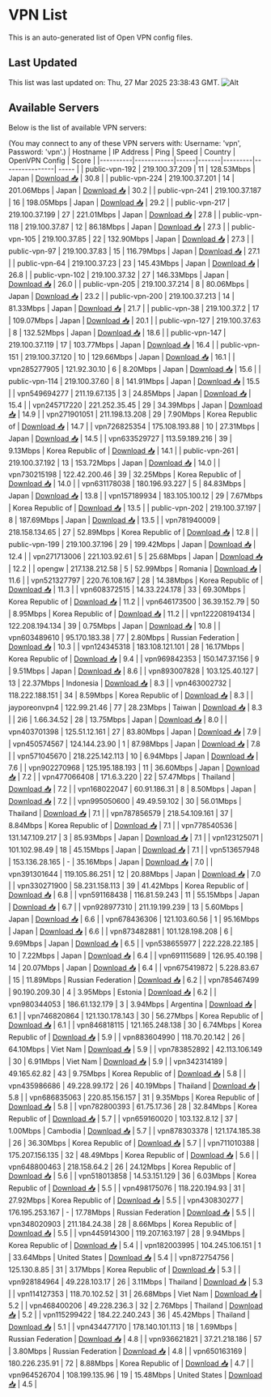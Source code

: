 # VPN List

This is an auto-generated list of Open VPN config files.

## Last Updated

This list was last updated on: Thu, 27 Mar 2025 23:38:43 GMT.
![Alt](https://repobeats.axiom.co/api/embed/186b98318ef1479477931607c1ad7d823f12451f.svg "Repobeats analytics image")

## Available Servers

Below is the list of available VPN servers:

(You may connect to any of these VPN servers with: Username: 'vpn', Password: 'vpn'.)
| Hostname | IP Address | Ping | Speed | Country | OpenVPN Config | Score |
|----------|------------|------|-------|---------|----------------| ----- |
| public-vpn-192 | 219.100.37.209 | 11 | 128.53Mbps | Japan | [Download 📥](./configs/server_0_JP.ovpn) | 30.8 |
| public-vpn-224 | 219.100.37.201 | 14 | 201.06Mbps | Japan | [Download 📥](./configs/server_1_JP.ovpn) | 30.2 |
| public-vpn-241 | 219.100.37.187 | 16 | 198.05Mbps | Japan | [Download 📥](./configs/server_2_JP.ovpn) | 29.2 |
| public-vpn-217 | 219.100.37.199 | 27 | 221.01Mbps | Japan | [Download 📥](./configs/server_3_JP.ovpn) | 27.8 |
| public-vpn-118 | 219.100.37.87 | 12 | 86.18Mbps | Japan | [Download 📥](./configs/server_4_JP.ovpn) | 27.3 |
| public-vpn-105 | 219.100.37.85 | 22 | 132.90Mbps | Japan | [Download 📥](./configs/server_5_JP.ovpn) | 27.3 |
| public-vpn-97 | 219.100.37.83 | 15 | 116.79Mbps | Japan | [Download 📥](./configs/server_6_JP.ovpn) | 27.1 |
| public-vpn-64 | 219.100.37.23 | 23 | 145.43Mbps | Japan | [Download 📥](./configs/server_7_JP.ovpn) | 26.8 |
| public-vpn-102 | 219.100.37.32 | 27 | 146.33Mbps | Japan | [Download 📥](./configs/server_8_JP.ovpn) | 26.0 |
| public-vpn-205 | 219.100.37.214 | 8 | 80.06Mbps | Japan | [Download 📥](./configs/server_9_JP.ovpn) | 23.2 |
| public-vpn-200 | 219.100.37.213 | 14 | 81.33Mbps | Japan | [Download 📥](./configs/server_10_JP.ovpn) | 21.7 |
| public-vpn-38 | 219.100.37.2 | 17 | 109.07Mbps | Japan | [Download 📥](./configs/server_11_JP.ovpn) | 20.1 |
| public-vpn-127 | 219.100.37.63 | 8 | 132.52Mbps | Japan | [Download 📥](./configs/server_12_JP.ovpn) | 18.6 |
| public-vpn-147 | 219.100.37.119 | 17 | 103.77Mbps | Japan | [Download 📥](./configs/server_13_JP.ovpn) | 16.4 |
| public-vpn-151 | 219.100.37.120 | 10 | 129.66Mbps | Japan | [Download 📥](./configs/server_14_JP.ovpn) | 16.1 |
| vpn285277905 | 121.92.30.10 | 6 | 8.20Mbps | Japan | [Download 📥](./configs/server_15_JP.ovpn) | 15.6 |
| public-vpn-114 | 219.100.37.60 | 8 | 141.91Mbps | Japan | [Download 📥](./configs/server_16_JP.ovpn) | 15.5 |
| vpn549694277 | 211.19.67.135 | 3 | 24.85Mbps | Japan | [Download 📥](./configs/server_17_JP.ovpn) | 15.4 |
| vpn245717220 | 221.252.35.45 | 29 | 34.39Mbps | Japan | [Download 📥](./configs/server_18_JP.ovpn) | 14.9 |
| vpn271901051 | 211.198.13.208 | 29 | 7.90Mbps | Korea Republic of | [Download 📥](./configs/server_19_KR.ovpn) | 14.7 |
| vpn726825354 | 175.108.193.88 | 10 | 27.31Mbps | Japan | [Download 📥](./configs/server_20_JP.ovpn) | 14.5 |
| vpn633529727 | 113.59.189.216 | 39 | 9.13Mbps | Korea Republic of | [Download 📥](./configs/server_21_KR.ovpn) | 14.1 |
| public-vpn-261 | 219.100.37.192 | 13 | 153.72Mbps | Japan | [Download 📥](./configs/server_22_JP.ovpn) | 14.0 |
| vpn730215198 | 122.42.200.46 | 39 | 32.25Mbps | Korea Republic of | [Download 📥](./configs/server_23_KR.ovpn) | 14.0 |
| vpn631178038 | 180.196.93.227 | 5 | 84.83Mbps | Japan | [Download 📥](./configs/server_24_JP.ovpn) | 13.8 |
| vpn157189934 | 183.105.100.12 | 29 | 7.67Mbps | Korea Republic of | [Download 📥](./configs/server_25_KR.ovpn) | 13.5 |
| public-vpn-202 | 219.100.37.197 | 8 | 187.69Mbps | Japan | [Download 📥](./configs/server_26_JP.ovpn) | 13.5 |
| vpn781940009 | 218.158.134.65 | 27 | 52.89Mbps | Korea Republic of | [Download 📥](./configs/server_27_KR.ovpn) | 12.8 |
| public-vpn-199 | 219.100.37.196 | 29 | 199.42Mbps | Japan | [Download 📥](./configs/server_28_JP.ovpn) | 12.4 |
| vpn271713006 | 221.103.92.61 | 5 | 25.68Mbps | Japan | [Download 📥](./configs/server_29_JP.ovpn) | 12.2 |
| opengw | 217.138.212.58 | 5 | 52.99Mbps | Romania | [Download 📥](./configs/server_30_RO.ovpn) | 11.6 |
| vpn521327797 | 220.76.108.167 | 28 | 14.38Mbps | Korea Republic of | [Download 📥](./configs/server_31_KR.ovpn) | 11.3 |
| vpn608372515 | 14.33.224.178 | 33 | 69.30Mbps | Korea Republic of | [Download 📥](./configs/server_32_KR.ovpn) | 11.2 |
| vpn646173500 | 36.39.152.79 | 50 | 8.95Mbps | Korea Republic of | [Download 📥](./configs/server_33_KR.ovpn) | 11.2 |
| vpn122208194134 | 122.208.194.134 | 39 | 0.75Mbps | Japan | [Download 📥](./configs/server_34_JP.ovpn) | 10.8 |
| vpn603489610 | 95.170.183.38 | 77 | 2.80Mbps | Russian Federation | [Download 📥](./configs/server_35_RU.ovpn) | 10.3 |
| vpn124345318 | 183.108.121.101 | 28 | 16.17Mbps | Korea Republic of | [Download 📥](./configs/server_36_KR.ovpn) | 9.4 |
| vpn969842353 | 150.147.37.156 | 9 | 9.51Mbps | Japan | [Download 📥](./configs/server_37_JP.ovpn) | 8.6 |
| vpn893007828 | 103.125.40.127 | 13 | 22.37Mbps | Indonesia | [Download 📥](./configs/server_38_ID.ovpn) | 8.3 |
| vpn463002732 | 118.222.188.151 | 34 | 8.59Mbps | Korea Republic of | [Download 📥](./configs/server_39_KR.ovpn) | 8.3 |
| jayporeonvpn4 | 122.99.21.46 | 77 | 28.23Mbps | Taiwan | [Download 📥](./configs/server_40_TW.ovpn) | 8.3 |
| 2i6 | 1.66.34.52 | 28 | 13.75Mbps | Japan | [Download 📥](./configs/server_41_JP.ovpn) | 8.0 |
| vpn403701398 | 125.51.12.161 | 27 | 83.80Mbps | Japan | [Download 📥](./configs/server_42_JP.ovpn) | 7.9 |
| vpn450574567 | 124.144.23.90 | 1 | 87.98Mbps | Japan | [Download 📥](./configs/server_43_JP.ovpn) | 7.8 |
| vpn571045670 | 218.225.142.113 | 10 | 6.94Mbps | Japan | [Download 📥](./configs/server_44_JP.ovpn) | 7.6 |
| vpn902270968 | 125.195.188.193 | 11 | 36.60Mbps | Japan | [Download 📥](./configs/server_45_JP.ovpn) | 7.2 |
| vpn477066408 | 171.6.3.220 | 22 | 57.47Mbps | Thailand | [Download 📥](./configs/server_46_TH.ovpn) | 7.2 |
| vpn168022047 | 60.91.186.31 | 8 | 8.50Mbps | Japan | [Download 📥](./configs/server_47_JP.ovpn) | 7.2 |
| vpn995050600 | 49.49.59.102 | 30 | 56.01Mbps | Thailand | [Download 📥](./configs/server_48_TH.ovpn) | 7.1 |
| vpn787856579 | 218.54.109.161 | 37 | 8.84Mbps | Korea Republic of | [Download 📥](./configs/server_49_KR.ovpn) | 7.1 |
| vpn778540536 | 131.147.109.217 | 3 | 85.93Mbps | Japan | [Download 📥](./configs/server_50_JP.ovpn) | 7.1 |
| vpn123125071 | 101.102.98.49 | 18 | 45.15Mbps | Japan | [Download 📥](./configs/server_51_JP.ovpn) | 7.1 |
| vpn513657948 | 153.136.28.165 | - | 35.16Mbps | Japan | [Download 📥](./configs/server_52_JP.ovpn) | 7.0 |
| vpn391301644 | 119.105.86.251 | 12 | 20.88Mbps | Japan | [Download 📥](./configs/server_53_JP.ovpn) | 7.0 |
| vpn330271900 | 58.231.158.113 | 39 | 41.42Mbps | Korea Republic of | [Download 📥](./configs/server_54_KR.ovpn) | 6.8 |
| vpn591168438 | 116.81.59.243 | 11 | 55.15Mbps | Japan | [Download 📥](./configs/server_55_JP.ovpn) | 6.7 |
| vpn928977310 | 211.19.199.239 | 13 | 5.60Mbps | Japan | [Download 📥](./configs/server_56_JP.ovpn) | 6.6 |
| vpn678436306 | 121.103.60.56 | 1 | 95.16Mbps | Japan | [Download 📥](./configs/server_57_JP.ovpn) | 6.6 |
| vpn873482881 | 101.128.198.208 | 6 | 9.69Mbps | Japan | [Download 📥](./configs/server_58_JP.ovpn) | 6.5 |
| vpn538655977 | 222.228.22.185 | 10 | 7.22Mbps | Japan | [Download 📥](./configs/server_59_JP.ovpn) | 6.4 |
| vpn691115689 | 126.95.40.198 | 14 | 20.07Mbps | Japan | [Download 📥](./configs/server_60_JP.ovpn) | 6.4 |
| vpn675419872 | 5.228.83.67 | 15 | 11.89Mbps | Russian Federation | [Download 📥](./configs/server_61_RU.ovpn) | 6.2 |
| vpn785467499 | 90.190.209.30 | 4 | 3.95Mbps | Estonia | [Download 📥](./configs/server_62_EE.ovpn) | 6.2 |
| vpn980344053 | 186.61.132.179 | 3 | 3.94Mbps | Argentina | [Download 📥](./configs/server_63_AR.ovpn) | 6.1 |
| vpn746820864 | 121.130.178.143 | 30 | 56.27Mbps | Korea Republic of | [Download 📥](./configs/server_64_KR.ovpn) | 6.1 |
| vpn846818115 | 121.165.248.138 | 30 | 6.74Mbps | Korea Republic of | [Download 📥](./configs/server_65_KR.ovpn) | 5.9 |
| vpn883604990 | 118.70.20.142 | 26 | 64.10Mbps | Viet Nam | [Download 📥](./configs/server_66_VN.ovpn) | 5.9 |
| vpn783852892 | 42.113.106.149 | 30 | 6.91Mbps | Viet Nam | [Download 📥](./configs/server_67_VN.ovpn) | 5.9 |
| vpn342314189 | 49.165.62.82 | 43 | 9.75Mbps | Korea Republic of | [Download 📥](./configs/server_68_KR.ovpn) | 5.8 |
| vpn435986686 | 49.228.99.172 | 26 | 40.19Mbps | Thailand | [Download 📥](./configs/server_69_TH.ovpn) | 5.8 |
| vpn686835063 | 220.85.156.157 | 31 | 9.35Mbps | Korea Republic of | [Download 📥](./configs/server_70_KR.ovpn) | 5.8 |
| vpn782800393 | 61.75.17.36 | 28 | 32.84Mbps | Korea Republic of | [Download 📥](./configs/server_71_KR.ovpn) | 5.7 |
| vpn659160020 | 103.132.8.12 | 37 | 1.00Mbps | Cambodia | [Download 📥](./configs/server_72_KH.ovpn) | 5.7 |
| vpn878303378 | 121.174.185.38 | 26 | 36.30Mbps | Korea Republic of | [Download 📥](./configs/server_73_KR.ovpn) | 5.7 |
| vpn711010388 | 175.207.156.135 | 32 | 48.49Mbps | Korea Republic of | [Download 📥](./configs/server_74_KR.ovpn) | 5.6 |
| vpn648800463 | 218.158.64.2 | 26 | 24.12Mbps | Korea Republic of | [Download 📥](./configs/server_75_KR.ovpn) | 5.6 |
| vpn518013858 | 14.53.151.129 | 36 | 6.03Mbps | Korea Republic of | [Download 📥](./configs/server_76_KR.ovpn) | 5.5 |
| vpn498175076 | 118.220.194.93 | 31 | 27.92Mbps | Korea Republic of | [Download 📥](./configs/server_77_KR.ovpn) | 5.5 |
| vpn430830277 | 176.195.253.167 | - | 17.78Mbps | Russian Federation | [Download 📥](./configs/server_78_RU.ovpn) | 5.5 |
| vpn348020903 | 211.184.24.38 | 28 | 8.66Mbps | Korea Republic of | [Download 📥](./configs/server_79_KR.ovpn) | 5.5 |
| vpn445914300 | 119.207.163.197 | 28 | 9.94Mbps | Korea Republic of | [Download 📥](./configs/server_80_KR.ovpn) | 5.4 |
| vpn182003995 | 104.245.106.151 | 1 | 33.64Mbps | United States | [Download 📥](./configs/server_81_US.ovpn) | 5.4 |
| vpn872754756 | 125.130.8.85 | 31 | 3.17Mbps | Korea Republic of | [Download 📥](./configs/server_82_KR.ovpn) | 5.3 |
| vpn928184964 | 49.228.103.17 | 26 | 3.11Mbps | Thailand | [Download 📥](./configs/server_83_TH.ovpn) | 5.3 |
| vpn114127353 | 118.70.102.52 | 31 | 26.68Mbps | Viet Nam | [Download 📥](./configs/server_84_VN.ovpn) | 5.2 |
| vpn468400206 | 49.228.236.3 | 32 | 2.76Mbps | Thailand | [Download 📥](./configs/server_85_TH.ovpn) | 5.2 |
| vpn115299422 | 184.22.240.243 | 36 | 45.42Mbps | Thailand | [Download 📥](./configs/server_86_TH.ovpn) | 5.1 |
| vpn434477170 | 178.140.101.113 | 18 | 1.69Mbps | Russian Federation | [Download 📥](./configs/server_87_RU.ovpn) | 4.8 |
| vpn936621821 | 37.21.218.186 | 57 | 3.80Mbps | Russian Federation | [Download 📥](./configs/server_88_RU.ovpn) | 4.8 |
| vpn650163169 | 180.226.235.91 | 72 | 8.88Mbps | Korea Republic of | [Download 📥](./configs/server_89_KR.ovpn) | 4.7 |
| vpn964526704 | 108.199.135.96 | 19 | 15.48Mbps | United States | [Download 📥](./configs/server_90_US.ovpn) | 4.5 |
